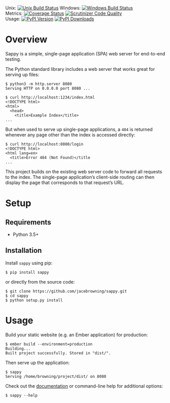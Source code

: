 Unix: [![Unix Build Status](http://img.shields.io/travis/jacebrowning/sappy/develop.svg)](https://travis-ci.org/jacebrowning/sappy) Windows: [![Windows Build Status](https://img.shields.io/appveyor/ci/jacebrowning/sappy/develop.svg)](https://ci.appveyor.com/project/jacebrowning/sappy)<br>Metrics: [![Coverage Status](http://img.shields.io/coveralls/jacebrowning/sappy/develop.svg)](https://coveralls.io/r/jacebrowning/sappy) [![Scrutinizer Code Quality](http://img.shields.io/scrutinizer/g/jacebrowning/sappy.svg)](https://scrutinizer-ci.com/g/jacebrowning/sappy/?branch=develop)<br>Usage: [![PyPI Version](http://img.shields.io/pypi/v/sappy.svg)](https://pypi.python.org/pypi/sappy) [![PyPI Downloads](http://img.shields.io/pypi/dm/sappy.svg)](https://pypi.python.org/pypi/sappy)

# Overview

Sappy is a simple, single-page application (SPA) web server for end-to-end testing.

The Python standard library includes a web server that works great for serving up files:

```
$ python3 -m http.server 8080
Serving HTTP on 0.0.0.0 port 8080 ...

$ curl http://localhost:1234/index.html
<!DOCTYPE html>
<html>
  <head>
    <title>Example Index</title>
...
```

But when used to serve up single-page applications, a `404` is returned whenever any page other than the index is accessed directly:

```
$ curl http://localhost:8080/login
<!DOCTYPE html>
<html lang=en>
  <title>Error 404 (Not Found)</title
...
```

This project builds on the existing web server code to forward all requests to the index. The single-page application’s client-side routing can then display the page that corresponds to that request’s URL.

# Setup

## Requirements

* Python 3.5+

## Installation

Install `sappy` using pip:

```
$ pip install sappy
```

or directly from the source code:

```
$ git clone https://github.com/jacebrowning/sappy.git
$ cd sappy
$ python setup.py install
```

# Usage

Build your static website (e.g. an Ember application) for production:

```
$ ember build --environment=production
Building...
Built project successfully. Stored in "dist/".
```

Then serve up the application:

```
$ sappy
Serving /home/browning/project/dist/ on 8080
```

Check out the [documentation](http://sappy.readthedocs.io/en/latest/cli) or command-line help for additional options:

```
$ sappy --help
```

